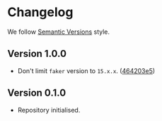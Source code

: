 # Changelog

We follow [Semantic Versions](https://semver.org/) style.


## Version 1.0.0

- Don't limit `faker` version to `15.x.x`. ([464203e5](https://github.com/PerchunPak/optional-faker/commit/464203e5464e2ff085499802746572ef01eba9b3))


## Version 0.1.0

- Repository initialised.
